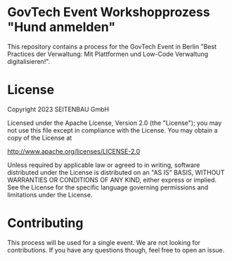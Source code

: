 # GovTech Event Workshopprozess "Hund anmelden"

This repository contains a process for the GovTech Event in Berlin "Best Practices der Verwaltung: Mit Plattformen und Low-Code Verwaltung digitalisieren!".

# License
Copyright 2023 SEITENBAU GmbH

Licensed under the Apache License, Version 2.0 (the "License"); you may not use this file except in compliance with the License. You may obtain a copy of the License at

http://www.apache.org/licenses/LICENSE-2.0

Unless required by applicable law or agreed to in writing, software distributed under the License is distributed on an "AS IS" BASIS, WITHOUT WARRANTIES OR CONDITIONS OF ANY KIND, either express or implied. See the License for the specific language governing permissions and limitations under the License.


# Contributing
This process will be used for a single event. We are not looking for  contributions. If you have any questions though, feel free to open an issue.
